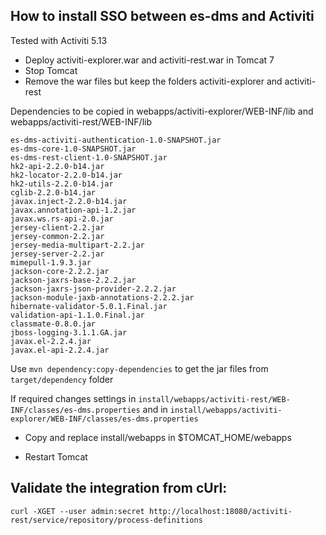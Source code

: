 How to install SSO between es-dms and Activiti
----------------------------------------------

Tested with Activiti 5.13

- Deploy activiti-explorer.war and activiti-rest.war in Tomcat 7
- Stop Tomcat
- Remove the war files but keep the folders activiti-explorer and activiti-rest

Dependencies to be copied in webapps/activiti-explorer/WEB-INF/lib and webapps/activiti-rest/WEB-INF/lib
```
es-dms-activiti-authentication-1.0-SNAPSHOT.jar
es-dms-core-1.0-SNAPSHOT.jar
es-dms-rest-client-1.0-SNAPSHOT.jar
hk2-api-2.2.0-b14.jar
hk2-locator-2.2.0-b14.jar
hk2-utils-2.2.0-b14.jar
cglib-2.2.0-b14.jar
javax.inject-2.2.0-b14.jar
javax.annotation-api-1.2.jar
javax.ws.rs-api-2.0.jar
jersey-client-2.2.jar
jersey-common-2.2.jar
jersey-media-multipart-2.2.jar
jersey-server-2.2.jar
mimepull-1.9.3.jar
jackson-core-2.2.2.jar
jackson-jaxrs-base-2.2.2.jar
jackson-jaxrs-json-provider-2.2.2.jar
jackson-module-jaxb-annotations-2.2.2.jar
hibernate-validator-5.0.1.Final.jar
validation-api-1.1.0.Final.jar
classmate-0.8.0.jar
jboss-logging-3.1.1.GA.jar
javax.el-2.2.4.jar
javax.el-api-2.2.4.jar
```

Use ```mvn dependency:copy-dependencies``` to get the jar files from ```target/dependency``` folder

If required changes settings in ```install/webapps/activiti-rest/WEB-INF/classes/es-dms.properties``` and in ```install/webapps/activiti-explorer/WEB-INF/classes/es-dms.properties```

- Copy and replace install/webapps in $TOMCAT_HOME/webapps

- Restart Tomcat

Validate the integration from cUrl:
----
```
curl -XGET --user admin:secret http://localhost:18080/activiti-rest/service/repository/process-definitions
```
